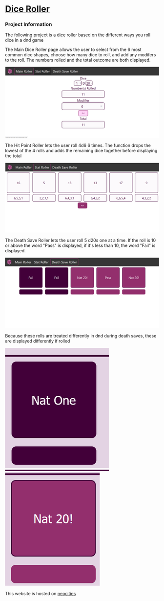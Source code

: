 # [Dice Roller](https://diceroller.neocities.org/)

### Project Information
The following project is a dice roller based on the different ways you roll dice in a dnd game

The Main Dice Roller page allows the user to select from the 6 most common dice shapes, choose how many dice to roll, and add any modifers to the roll.
The numbers rolled and the total outcome are both displayed.

![Main Page](img/mainScreen.png)

The Hit Point Roller lets the user roll 4d6 6 times. The function drops the lowest of the 4 rolls and adds the remaining dice together before displaying the total

![HitPoint Page](img/stats.png)

The Death Save Roller lets the user roll 5 d20s one at a time. If the roll is 10 or above the word "Pass" is displayed, if it's less than 10, the word "Fail" is displayed.

![DeathSaves Page](img/deathSaves.png)

Because these rolls are treated differently in dnd during death saves, these are displayed differently if rolled

![Nat One display](img/NatOne.png) ![Nat Twenty display](img/NatTwenty.png)


This website is hosted on [neocities](https://diceroller.neocities.org/)



